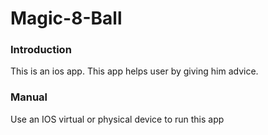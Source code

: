 <h1>Magic-8-Ball</h1>
<h3>Introduction</h3>
<p>This is an ios app. This app helps user by giving him advice.</p>
<h3>Manual</h3>
<p>Use an IOS virtual or physical device to run this app</p>
